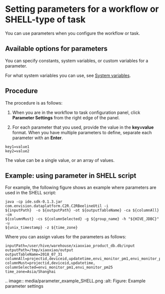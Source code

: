 # Setting parameters for a workflow or SHELL-type of task

You can use parameters when you configure the workflow or task.

## Available options for parameters
You can specify constants, system variables, or custom variables for a parameter.

For what system variables you can use, see [System variables](../system_variables).

## Procedure

The procedure is as follows:

1. When you are in the workflow to task configuration panel, click **Parameter Settings** from the right edge of the panel.

2. For each parameter that you used, provide the value in the **key=value** format. When you have multiple parameters to define, separate each parameter with an **Enter**.

```
key1=value1
key2=value2
```

The value can be a single value, or an array of values.
<!--Vivian: @weiwei, please list the syntax how to set value array-->

## Example: using parameter in SHELL script

For example, the following figure shows an example where parameters are used  in the SHELL script:

```
java -cp ide.sdk-0.1.3.jar com.envision.dataplatform.C2R.C2RBeelineUtil -i
${inputPath}  -o ${outputPath} -ot ${outputTableName} -ca ${columnAll} -cm
${columnMust} -cs ${columnSelected} -g ${group_name} -h "${HIVE_JDBC}" -u
${unix_timestamp} -z ${time_zone}
```

Where you can assign values for the parameters as follows:

```
inputPath=/user/hive/warehouse/xiaoxiao_product_db.db/input
outputPath=/tmp/xiaoxiao/output
outputTableName=2018_07_31
columnAll=projectid,deviceid,updatetime,envi_monitor_pm1,envi_monitor_pm25
columnMust=projectid,deviceid,updatetime,
columnSelected=envi_monitor_pm1,envi_monitor_pm25
time_zone=Asia/Shanghai
```

.. image:: media/parameter_example_SHELL.png
   :alt: Figure: Example parameter settings

<!--end-->
